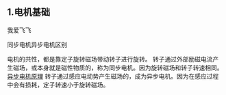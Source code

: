 ## 1.电机基础

我爱飞飞
  
同步电机异步电机区别

电机的共性，都是靠定子旋转磁场带动转子进行旋转。
转子通过外部励磁电流产生磁场，或本身就是磁性物质的，称为同步电机。因为旋转磁场和转子转速相同。
[异步电机原理](https://m.chuandong.com/tech/tech30136.html)
转子通过感应电动势产生磁场的，成为异步电机。因为在感应过程中会有损耗，定子转速小于旋转磁场。
